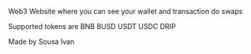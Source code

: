 Web3 Website where you can see your wallet and transaction do swaps 

Supported tokens are BNB BUSD USDT USDC DRIP

Made by Sousa Ivan
